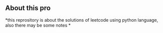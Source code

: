 ## About this pro

*this reprository is about the solutions of leetcode using python language, also there may be some notes *